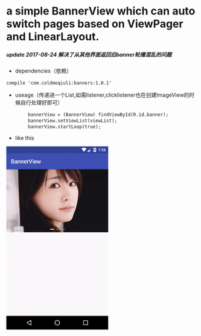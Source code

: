 # a simple BannerView which can auto switch pages based on ViewPager and LinearLayout.

##### update 2017-08-24 解决了从其他界面返回后banner轮播混乱的问题

* dependencies（依赖）

```
compile 'com.coldmoqiuli:banners:1.0.1'
```

* useage（传递进一个List<ImageView>,如需listener,clicklistener也在创建ImageView的时候自行处理好即可）

```
        bannerView = (BannerView) findViewById(R.id.banner);
        bannerView.setViewList(viewList);
        bannerView.startLoop(true);
```

* like this 

<img src="/screen/banners.gif" alt="screenshot" title="screenshot" width="270" height="486" />

